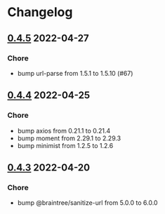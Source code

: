 # Changelog

## [0.4.5](https://github.com/GetStream/mml-react/releases/tag/v0.4.4) 2022-04-27

### Chore
* bump url-parse from 1.5.1 to 1.5.10 (#67)

## [0.4.4](https://github.com/GetStream/mml-react/releases/tag/v0.4.4) 2022-04-25

### Chore
* bump axios from 0.21.1 to 0.21.4
* bump moment from 2.29.1 to 2.29.3
* bump minimist from 1.2.5 to 1.2.6

## [0.4.3](https://github.com/GetStream/mml-react/releases/tag/v0.4.3) 2022-04-20

### Chore
* bump @braintree/sanitize-url from 5.0.0 to 6.0.0
